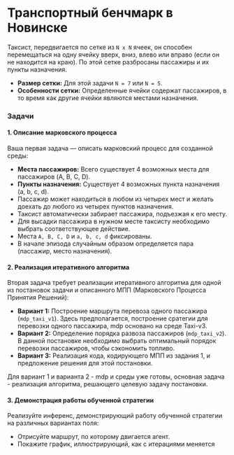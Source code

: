 # Транспортный бенчмарк в Новинске

Таксист, передвигается по сетке из `N x N` ячеек, он способен перемещаться на одну ячейку вверх, вниз, влево или вправо (если он не находится на краю). По этой сетке разбросаны пассажиры и их пункты назначения.

- **Размер сетки:** Для этой задачи `N = 7` или `N = 5`.
- **Особенности сетки:** Определенные ячейки содержат пассажиров, в то время как другие ячейки являются местами назначения.

### Задачи

#### 1. Описание марковского процесса

Ваша первая задача — описать марковский процесс для созданной среды:
- **Места пассажиров:** Всего существует 4 возможных места для пассажиров (A, B, C, D).
- **Пункты назначения:** Существует 4 возможных пункта назначения (a, b, c, d).
- Пассажир может находиться в любом из четырех мест и желать доехать до любого из четырех пунктов назначения.
- Таксист автоматически забирает пассажира, подъезжая к его месту.
- Для высадки пассажира в нужном месте таксисту необходимо выбрать соответствующее действие.
- Места `A, B, C, D` и `a, b, c, d` фиксированы.
- В начале эпизода случайным образом определяется пара (пассажир, место назначения).

#### 2. Реализация итеративного алгоритма

Вторая задача требует реализации итеративного алгоритма для одной из постановок задачи и описанного МПП (Марковского Процесса Принятия Решений):
- **Вариант 1:** Построение маршрута перевоза одного пассажира (`mdp_taxi_v1`). Здесь предполагается, построение сратегии для перевозки одного пассажира, mdp основано на среде Taxi-v3.
- **Вариант 2:** Определение порядка развоза пассажиров (`mdp_taxi_v2`). В данной постановке необходимо выбрать оптимальный порядок перевозки пассажиров, чтобы сэкономить топливо. 
- **Вариант 3:** Реализация кода, кодирующего МПП из задания 1, и предложение решения для этой постановки.

Для вариант 1 и варианта 2 - mdp и среды уже готовы, основная задача - реализация алгоритма, решающего целевую задачу постановки.

#### 3. Демонстрация работы обученной стратегии

Реализуйте инференс, демонстрирующий работу обученной стратегии на различных вариантах поля:
- Отрисуйте маршрут, по которому двигается агент.
- Покажите график, иллюстрирующий, как с итерациями меняется
